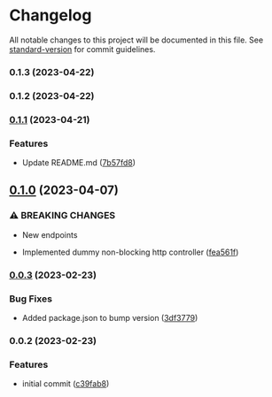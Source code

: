 # Changelog

All notable changes to this project will be documented in this file. See [standard-version](https://github.com/conventional-changelog/standard-version) for commit guidelines.

### 0.1.3 (2023-04-22)

### 0.1.2 (2023-04-22)

### [0.1.1](https://github.com/scarrionv/micronaut-dummy/compare/v0.1.0...v0.1.1) (2023-04-21)


### Features

* Update README.md ([7b57fd8](https://github.com/scarrionv/micronaut-dummy/commit/7b57fd8bdc0322e4ba3772e7ec66d2afbcc1e6c2))

## [0.1.0](https://github.com/scarrionv/micronaut-dummy/compare/v0.0.3...v0.1.0) (2023-04-07)


### ⚠ BREAKING CHANGES

* New endpoints

* Implemented dummy non-blocking http controller ([fea561f](https://github.com/scarrionv/micronaut-dummy/commit/fea561fa642cad6542369d4020885c8294149af5))

### [0.0.3](https://github.com/scarrionv/micronaut-dummy/compare/v0.0.2...v0.0.3) (2023-02-23)


### Bug Fixes

* Added package.json to bump version ([3df3779](https://github.com/scarrionv/micronaut-dummy/commit/3df3779ff93b20b156fcc8ff7256d859306bbdbc))

### 0.0.2 (2023-02-23)


### Features

* initial commit ([c39fab8](https://github.com/scarrionv/micronaut-dummy/commit/c39fab85e68ac521c92c7331046aa45fa42df242))
